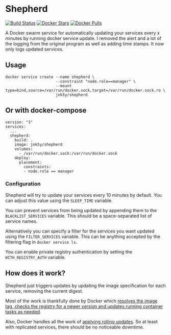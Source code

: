 # Shepherd

[![Build Status](https://travis-ci.com/jnk5y/shepherd.svg?branch=master)](https://travis-ci.com/jnk5y/shepherd)
[![Docker Stars](https://img.shields.io/docker/stars/jnk5y/shepherd.svg)](https://hub.docker.com/r/jnk5y/shepherd/)
[![Docker Pulls](https://img.shields.io/docker/pulls/jnk5y/shepherd.svg)](https://hub.docker.com/r/jnk5y/shepherd/)

A Docker swarm service for automatically updating your services every x minutes by running docker service update. I removed the alert and a lot of the logging from the original program as well as adding time stamps. It now only logs updated services.

## Usage

    docker service create --name shepherd \
                          --constraint "node.role==manager" \
                          --mount type=bind,source=/var/run/docker.sock,target=/var/run/docker.sock,ro \
                          jnk5y/shepherd

## Or with docker-compose
    version: "3"
    services:
      ...
      shepherd:
        build: .
        image: jnk5y/shepherd
        volumes:
          - /var/run/docker.sock:/var/run/docker.sock
        deploy:
          placement:
            constraints:
            - node.role == manager

### Configuration

Shepherd will try to update your services every 10 minutes by default. You can adjust this value using the `SLEEP_TIME` variable.

You can prevent services from being updated by appending them to the `BLACKLIST_SERVICES` variable. This should be a space-separated list of service names.

Alternatively you can specify a filter for the services you want updated using the `FILTER_SERVICES` variable. This can be anything accepted by the filtering flag in `docker service ls`.

You can enable private registry authentication by setting the `WITH_REGISTRY_AUTH` variable.

## How does it work?

Shepherd just triggers updates by updating the image specification for each service, removing the current digest.

Most of the work is thankfully done by Docker which [resolves the image tag, checks the registry for a newer version and updates running container tasks as needed](https://docs.docker.com/engine/swarm/services/#update-a-services-image-after-creation).

Also, Docker handles all the work of [applying rolling updates](https://docs.docker.com/engine/swarm/swarm-tutorial/rolling-update/). So at least with replicated services, there should be no noticeable downtime.

